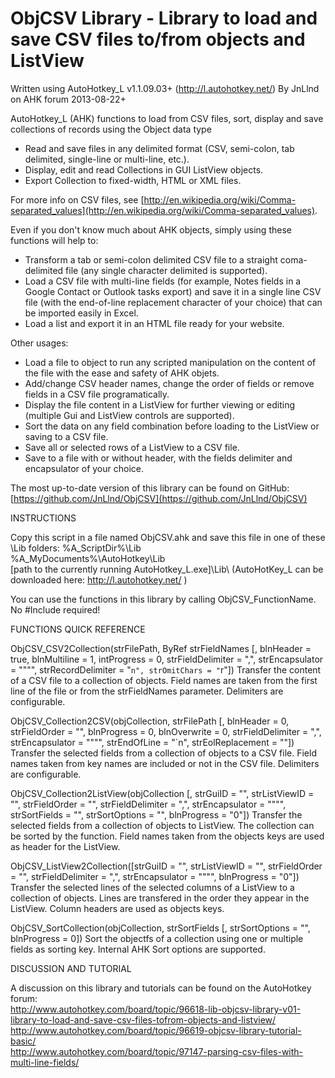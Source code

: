 # ObjCSV Library - Library to load and save CSV files to/from objects and ListView
Written using AutoHotkey_L v1.1.09.03+ (http://l.autohotkey.net/)
By JnLlnd on AHK forum
2013-08-22+

AutoHotkey_L (AHK) functions to load from CSV files, sort, display and save collections of records using the Object data type
* Read and save files in any delimited format (CSV, semi-colon, tab delimited, single-line or multi-line, etc.).
* Display, edit and read Collections in GUI ListView objects.
* Export Collection to fixed-width, HTML or XML files.
  
For more info on CSV files, see [http://en.wikipedia.org/wiki/Comma-separated_values](http://en.wikipedia.org/wiki/Comma-separated_values).  

Even if you don't know much about AHK objects, simply using these functions will help to:
* Transform a tab or semi-colon delimited CSV file to a straight coma-delimited file (any single character delimited is supported).
* Load a CSV file with multi-line fields (for example, Notes fields in a Google Contact or Outlook tasks export) and save it in a single line CSV file (with the end-of-line replacement character of your choice) that can be imported easily in Excel.
* Load a list and export it in an HTML file ready for your website.

Other usages:
* Load a file to object to run any scripted manipulation on the content of the file with the ease and safety of AHK objets.
* Add/change CSV header names, change the order of fields or remove fields in a CSV file programatically.
* Display the file content in a ListView for further viewing or editing (multiple Gui and ListView controls are supported).
* Sort the data on any field combination before loading to the ListView or saving to a CSV file.
* Save all or selected rows of a ListView to a CSV file.
* Save to a file with or without header, with the fields delimiter and encapsulator of your choice.

The most up-to-date version of this library can be found on GitHub:
[https://github.com/JnLlnd/ObjCSV](https://github.com/JnLlnd/ObjCSV)

INSTRUCTIONS

Copy this script in a file named ObjCSV.ahk and save this file in one of these \Lib folders:
  %A_ScriptDir%\Lib\
  %A_MyDocuments%\AutoHotkey\Lib\
  [path to the currently running AutoHotkey_L.exe]\Lib\ (AutoHotKey_L can be downloaded here: http://l.autohotkey.net/ )

You can use the functions in this library by calling ObjCSV_FunctionName. No #Include required!


FUNCTIONS QUICK REFERENCE

ObjCSV_CSV2Collection(strFilePath, ByRef strFieldNames [, blnHeader = true, blnMultiline = 1, intProgress = 0, strFieldDelimiter = ",", strEncapsulator = """", strRecordDelimiter = "`n", strOmitChars = "`r"])
Transfer the content of a CSV file to a collection of objects. Field names are taken from the first line of the file or from the strFieldNames parameter. Delimiters are configurable.

ObjCSV_Collection2CSV(objCollection, strFilePath [, blnHeader = 0, strFieldOrder = "", blnProgress = 0, blnOverwrite = 0, strFieldDelimiter = ",", strEncapsulator = """", strEndOfLine = "`n", strEolReplacement = ""])
Transfer the selected fields from a collection of objects to a CSV file. Field names taken from key names are included or not in the CSV file. Delimiters are configurable.

ObjCSV_Collection2ListView(objCollection [, strGuiID = "", strListViewID = "", strFieldOrder = "", strFieldDelimiter = ",", strEncapsulator = """", strSortFields = "", strSortOptions = "", blnProgress = "0"])
Transfer the selected fields from a collection of objects to ListView. The collection can be sorted by the function. Field names taken from the objects keys are used as header for the ListView.

ObjCSV_ListView2Collection([strGuiID = "", strListViewID = "", strFieldOrder = "", strFieldDelimiter = ",", strEncapsulator = """", blnProgress = "0"])
Transfer the selected lines of the selected columns of a ListView to a collection of objects. Lines are transfered in the order they appear in the ListView. Column headers are used as objects keys.

ObjCSV_SortCollection(objCollection, strSortFields [, strSortOptions = "", blnProgress = 0])
Sort the objectfs of a collection using one or multiple fields as sorting key.  Internal AHK Sort options are supported.

DISCUSSION AND TUTORIAL

A discussion on this library and tutorials can be found on the AutoHotkey forum:  
http://www.autohotkey.com/board/topic/96618-lib-objcsv-library-v01-library-to-load-and-save-csv-files-tofrom-objects-and-listview/  
http://www.autohotkey.com/board/topic/96619-objcsv-library-tutorial-basic/  
http://www.autohotkey.com/board/topic/97147-parsing-csv-files-with-multi-line-fields/  
